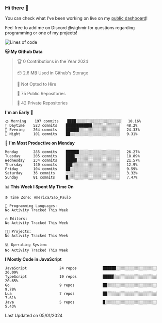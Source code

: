 ### Hi there 👋

<!--
**guicaulada/guicaulada** is a ✨ _special_ ✨ repository because its `README.md` (this file) appears on your GitHub profile.

Here are some ideas to get you started:

- 🔭 I’m currently working on ...
- 🌱 I’m currently learning ...
- 👯 I’m looking to collaborate on ...
- 🤔 I’m looking for help with ...
- 💬 Ask me about ...
- 📫 How to reach me: ...
- 😄 Pronouns: ...
- ⚡ Fun fact: ...
-->

You can check what I've been working on live on my [public dashboard](https://guicaulada.grafana.net/public-dashboards/7b7f644500ec4e6cb5d7a4e7b5ed0dab)!

Feel free to add me on Discord @sighmir for questions regarding programming or one of my projects!

<!--START_SECTION:waka-->
![Lines of code](https://img.shields.io/badge/From%20Hello%20World%20I%27ve%20Written-27.8%20million%20lines%20of%20code-blue)

**🐱 My Github Data** 

> 🏆 0 Contributions in the Year 2024
 > 
> 📦 2.6 MB Used in Github's Storage 
 > 
> 🚫 Not Opted to Hire
 > 
> 📜 75 Public Repositories 
 > 
> 🔑 42 Private Repositories  
 > 
**I'm an Early 🐤** 

```text
🌞 Morning    197 commits    ████░░░░░░░░░░░░░░░░░░░░░   18.16% 
🌆 Daytime    523 commits    ████████████░░░░░░░░░░░░░   48.2% 
🌃 Evening    264 commits    ██████░░░░░░░░░░░░░░░░░░░   24.33% 
🌙 Night      101 commits    ██░░░░░░░░░░░░░░░░░░░░░░░   9.31%

```
📅 **I'm Most Productive on Monday** 

```text
Monday       285 commits    ██████░░░░░░░░░░░░░░░░░░░   26.27% 
Tuesday      205 commits    ████░░░░░░░░░░░░░░░░░░░░░   18.89% 
Wednesday    234 commits    █████░░░░░░░░░░░░░░░░░░░░   21.57% 
Thursday     140 commits    ███░░░░░░░░░░░░░░░░░░░░░░   12.9% 
Friday       104 commits    ██░░░░░░░░░░░░░░░░░░░░░░░   9.59% 
Saturday     36 commits     ░░░░░░░░░░░░░░░░░░░░░░░░░   3.32% 
Sunday       81 commits     █░░░░░░░░░░░░░░░░░░░░░░░░   7.47%

```


📊 **This Week I Spent My Time On** 

```text
⌚︎ Time Zone: America/Sao_Paulo

💬 Programming Languages: 
No Activity Tracked This Week

🔥 Editors: 
No Activity Tracked This Week

🐱‍💻 Projects: 
No Activity Tracked This Week

💻 Operating System: 
No Activity Tracked This Week

```

**I Mostly Code in JavaScript** 

```text
JavaScript               24 repos            ██████░░░░░░░░░░░░░░░░░░░   26.09% 
TypeScript               19 repos            █████░░░░░░░░░░░░░░░░░░░░   20.65% 
Go                       9 repos             ██░░░░░░░░░░░░░░░░░░░░░░░   9.78% 
Lua                      7 repos             ██░░░░░░░░░░░░░░░░░░░░░░░   7.61% 
Java                     5 repos             █░░░░░░░░░░░░░░░░░░░░░░░░   5.43%

```



 Last Updated on 05/01/2024
<!--END_SECTION:waka-->
